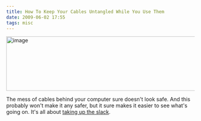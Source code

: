```yaml
---
title: How To Keep Your Cables Untangled While You Use Them
date: 2009-06-02 17:55
tags: misc
---
```

<img alt="image" height="146" src="/images/cabletie.jpg" width="512" />
<br/>

The mess of cables behind your computer sure doesn't look safe. And this probably won't make it any safer, but it sure makes it easier to see what's going on. It's all about [taking up the slack][1].

 [1]: http://www.amazon.com/Belkin-F8B024-8-Inch-Multiple-Colors/dp/B00000J1SC/ref=sr_1_1?ie=UTF8&s=electronics&qid=1243990096&sr=8-1
 